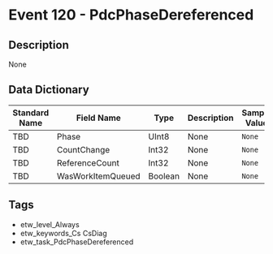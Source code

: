 # Event 120 - PdcPhaseDereferenced

## Description
None

## Data Dictionary
|Standard Name|Field Name|Type|Description|Sample Value|
|---|---|---|---|---|
|TBD|Phase|UInt8|None|`None`|
|TBD|CountChange|Int32|None|`None`|
|TBD|ReferenceCount|Int32|None|`None`|
|TBD|WasWorkItemQueued|Boolean|None|`None`|

## Tags
* etw_level_Always
* etw_keywords_Cs CsDiag
* etw_task_PdcPhaseDereferenced